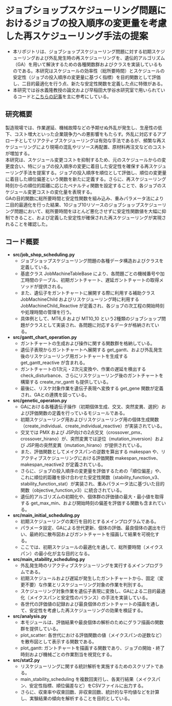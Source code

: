 # ジョブショップスケジューリング問題におけるジョブの投入順序の変更量を考慮した再スケジューリング手法の提案
- 本リポジトリは、ジョブショップスケジューリング問題に対する初期スケジューリングおよび外乱発生時の再スケジューリングを、遺伝的アルゴリズム（GA）を用いて解決するための各種関数群およびクラスを実装しているものである。本研究はスケジュールの効率性（総所要時間）とスケジュールの安定性（ジョブの投入順序の変更量に基づく指標）を目的関数として評価し、二目的最適化を行う点、新たな安定性関数を定義した点に特徴がある。
- 本研究では谷水義隆教授の論文および早稲田大学谷水研究室で用いられているコードと[こちらの記事](https://qiita.com/YosukeKentuckyFriedChicken/items/80d1cb70d96bd4586f59)を主に参考にしている。
## 研究概要
製造現場では、作業遅延、機械故障などの予期せぬ外乱が発生し、生産性の低下、コスト増大といった企業競争力への悪影響をもたらす。外乱に対応するアプローチとしてリアクティブスケジューリングは有効な手法であるが、頻繁な再スケジューリングにより現場の混乱やリソース再配置、原材料再注文などのコストが増加する。<br/>
本研究は、スケジュール変更コストを抑制するため、元のスケジュールからの変更度合い、特にジョブの投入順序の変更に着目した安定性を確保する再スケジューリング手法を提案する。ジョブの投入順序を順位として評価し、順位の変更量に着目した順位偏差という関数を新たに定義する。さらに、再スケジューリング時刻からの順位的距離に応じたペナルティ関数を設定することで、各ジョブのスケジュール変更コストの変化量を表現する。<br/>
GAの目的関数に総所要時間と安定性関数を組み込み、重みパラメータ法により二目的最適化を行った結果、10ジョブ10リソースのジョブショップスケジューリング問題において、総所要時間をほとんど悪化させずに安定性関数値を大幅に抑制できること、および定義した安定性が確保された再スケジューリングが実現されることを確認した。

## コード概要
- **src/job_shop_scheduling.py**
  - ジョブショップスケジューリング問題の各種データ構造およびクラスを定義している。
  - 基底クラス JobMachineTableBase により、各問題ごとの機械番号や加工時間のテーブル、初期ガントチャート、遅延ガントチャートの取得メソッドが提供される。
  - また、遺伝子をガントチャートに展開する際に利用する補助クラス JobMachineChild およびリスケジューリング時に利用する JobMachineChild_Reactive が定義され、各ジョブの次工程の開始時刻や処理時間の管理を行う。
  - 具体例として、MT6_6 および MT10_10 という2種類のジョブショップ問題がクラスとして実装され、各問題に対応するデータが格納されている。
- **src/gantt_chart_operation.py**
  - ガントチャートの生成および操作に関する関数群を格納している。
  - 遺伝子表現からガントチャートへ展開する get_gantt、および外乱発生後のリスケジューリング用ガントチャートを生成する get_gantt_reactive が含まれる。
  - ガントチャートの1次元・2次元変換や、作業の遅延を検出する check_disturbance、さらにリスケジューリング後のガントチャートを構築する create_rsr_gantt も提供している。
  - 最後に、リスケ対象作業を遺伝子表現へ変換する get_gene 関数が定義され、GAとの連携を図っている。
- **src/genetic_operaton.py**
  - GAにおける各種遺伝子操作（初期個体生成、交叉、突然変異、選択）および評価関数の定義を行っているモジュールである。
  - 初期スケジューリング用およびリスケジューリング用の個体生成関数（create_individual、create_individual_reactive）が実装されている。
  - 交叉では PMX および JSP向けの2点交叉（crossover_pmx、crossover_hirano）が、突然変異では逆位（mutation_inversion）および JSP用の突然変異（mutation_hirano）が提供されている。
  - また、評価関数としてメイクスパンの逆数を算出する makespan や、リアクティブスケジューリングにおける評価関数 makespan_reactive、makespan_reactive2 が定義されている。
  - さらに、ジョブの投入順序の変更量を評価するための「順位偏差」や、これに順位的距離を掛け合わせた安定性関数（stability_function_v3、stability_function_stat）が実装され、重みパラメータ法に基づいた目的関数（objective_function_v3）に統合されている。
  - 遺伝的アルゴリズムの初期化や、個体群の評価値の最大・最小値を取得する get_max_min、および開始時刻の偏差を評価する関数も含まれている。
- **src/main_initial_scheduling.py**
  - 初期スケジューリングの実行を目的とするメインプログラムである。
  - パラメータ設定、GAによる世代更新、個体の評価、最良個体の選出を行い、最終的に散布図およびガントチャートを描画して結果を可視化する。
  - ここでは、初期スケジュールの最適化を通して、総所要時間（メイクスパン）の最小化が主な目的となる。
- **src/main_stability_scheduling.py**
  - 外乱発生時のリアクティブスケジューリングを実行するメインプログラムである。
  - 初期スケジュールおよび遅延が発生したガントチャートから、固定（変更不要）な作業とリスケジューリング対象の作業を判別する。
  - スケジューリング対象作業を遺伝子表現に変換し、GAによる二目的最適化（メイクスパンと安定性のバランス）の手法を実装している。
  - 各世代の評価値の記録および最良個体のガントチャートの描画を通して、安定性を考慮した再スケジューリングの効果を検証する。
- **src/analysis.py**
  - 本モジュールは、評価結果や最良個体の解析のためにグラフ描画の関数群を提供している。
  - plot_scatter: 各世代における評価関数の値（メイクスパンの逆数など）を散布図として表示する関数である。
  - plot_gantt: ガントチャートを描画する関数であり、ジョブの開始・終了時刻および機械ごとの作業割当を視覚化する。
- **src/stat2.py**
  - リスケジューリングに関する統計解析を実施するためのスクリプトである。
  - main_stability_scheduling を複数回実行し、各実行結果（メイクスパン、安定性指標、順位偏差など）をCSVファイルに出力する。
  - さらに、収束率や収束回数、非収束回数、統計的な平均値などを計算し、実験結果の傾向を解析することを目的としている。
